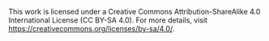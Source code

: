 This work is licensed under a Creative Commons Attribution-ShareAlike 4.0 International License (CC BY-SA 4.0). For more details, visit https://creativecommons.org/licenses/by-sa/4.0/.
